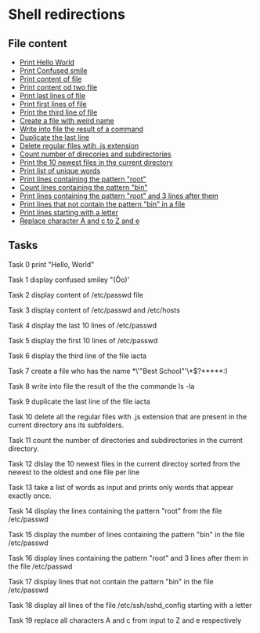 # Shell redirections

## File content

* [Print Hello World](./0-hello_world)
* [Print Confused smile](./1-confused_smile)
* [Print content of file](./2-hellofile)
* [Print content od two file](./3-twofiles)
* [Print last lines of file](./4-lastlines)
* [Print first lines of file](./5-firstlines)
* [Print the third line of file](.6-third_line)
* [Create a file with weird name](.7-file)
* [Write into file the result of a command](./8-cwd_state)
* [Duplicate the last line](./9-duplicate_last_line)
* [Delete regular files wtih .js extension](./10-no_more_js)
* [Count number of direcories and subdirectories](./11-directories)
* [Print the 10 newest files in the current directory](./12-newest_file)
* [Print list of unique words](./13-unique)
* [Print lines containing the pattern "root"](./14-findthatword)
* [Count lines containing the pattern "bin"](./15-counthatword)
* [Print lines containing the pattern "root" and 3 lines after them](./16-whatsnext)
* [Print lines that not contain the pattern "bin" in a file](./17-hidethisword)
* [Print lines starting with a letter](./18-letteonly)
* [Replace character A and c to Z and e](./19-AZ)


## Tasks

Task 0	print "Hello, World"

Task 1	display confused smiley "(Ôo)'

Task 2	display content of /etc/passwd file

Task 3	display content of /etc/passwd and /etc/hosts

Task 4 display the last 10 lines of /etc/passwd

Task 5 display the first 10 lines of /etc/passwd

Task 6 display the third line of the file iacta

Task 7 create a file who has the name \*\\'"Best School"\'\\*$\?\*\*\*\*\*:)

Task 8 write into file the result of the the commande ls -la

Task 9 duplicate the last line of the file iacta

Task 10 delete all the regular files with .js extension that are present in the current directory ans its subfolders.

Task 11 count the number of directories and subdirectories in the current directory. 

Task 12 dislay the 10 newest files in the current directoy sorted from the newest to the oldest and one file per line

Task 13 take a list of words as input and prints only words that appear exactly once.

Task 14 display the lines containing the pattern "root" from the file /etc/passwd

Task 15 display the number of lines containing the pattern "bin" in the file /etc/passwd

Task 16 display lines containing the pattern "root" and 3 lines after them  in the file /etc/passwd

Task 17 display lines that not  contain the pattern "bin" in the file /etc/passwd

Task 18 display all lines of the file /etc/ssh/sshd_config starting with a letter

Task 19 replace all characters A and c from input to Z and e respectively

